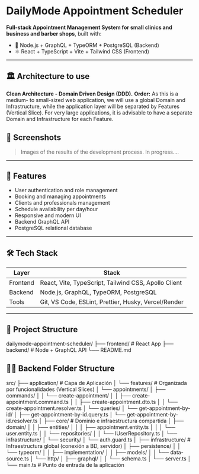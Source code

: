 # DailyMode Appointment Scheduler

**Full-stack Appointment Management System for small clinics and business and barber shops**, built with:
- 🧠 Node.js + GraphQL + TypeORM + PostgreSQL (Backend)
- ⚛️ React + TypeScript + Vite + Tailwind CSS (Frontend)

---

## 🏛️ Architecture to use
**Clean Architecture - Domain Driven Design (DDD).**
**Order:** As this is a medium- to small-sized web application, we will use a global Domain and Infrastructure, 
while the application layer will be separated by Features (Vertical Slice). For very large applications, 
it is advisable to have a separate Domain and Infrastructure for each Feature.

## 📸 Screenshots

> Images of the results of the development process. In progress....

---

## 🚀 Features

- User authentication and role management
- Booking and managing appointments
- Clients and professionals management
- Schedule availability per day/hour
- Responsive and modern UI
- Backend GraphQL API
- PostgreSQL relational database

---

## 🛠️ Tech Stack

| Layer | Stack |
|-------|-------|
| Frontend | React, Vite, TypeScript, Tailwind CSS, Apollo Client |
| Backend | Node.js, GraphQL, TypeORM, PostgreSQL |
| Tools | Git, VS Code, ESLint, Prettier, Husky, Vercel/Render |

---

## 📂 Project Structure

dailymode-appointment-scheduler/
├── frontend/ # React App
├── backend/ # Node + GraphQL API
└── README.md

## 🧠📂 Backend Folder Structure

src/
├── application/         # Capa de Aplicación
│   └── features/        # Organizada por funcionalidades (Vertical Slices)
│       └── appointments/
│           ├── commands/
│           │   └── create-appointment/
│           │       ├── create-appointment.command.ts
│           │       ├── create-appointment.dto.ts
│           │       └── create-appointment.resolver.ts
│           └── queries/
│               └── get-appointment-by-id/
│                   ├── get-appointment-by-id.query.ts
│                   └── get-appointment-by-id.resolver.ts
│
├── core/         # Dominio e infraestructura compartida
│   ├── domain/
│   │   ├── entities/
│   │   │   ├── appointment.entity.ts
│   │   │   └── user.entity.ts
│   │   └── repositories/
│   │       └── IUserRepository.ts
│   └── infrastructure/
│       └── security/
│           └── auth.guard.ts
│
├── infrastructure/      # Infraestructura global (conexión a BD, servidor)
│   ├── persistence/
│   │   └── typeorm/
│   │       ├── implementation/
│   │       ├── models/
│   │       └── data-source.ts
│   └── http/
│       ├── graphql/
│       │   └── schema.ts
│       └── server.ts
│
└── main.ts       # Punto de entrada de la aplicación
